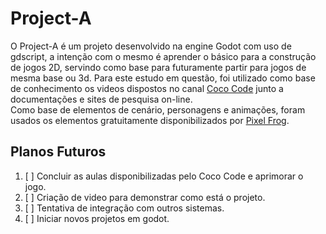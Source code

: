 # Project-A
O Project-A é um projeto desenvolvido na engine Godot com uso de gdscript, a intenção com o mesmo é aprender o básico para a construção de jogos 2D, servindo como base para futuramente partir para jogos de mesma base ou 3d. Para este estudo em questão, foi utilizado como base de conhecimento os videos dispostos no canal <a href="https://www.youtube.com/@CocoCode">Coco Code</a> junto a documentações e sites de pesquisa on-line.<br/>
Como base de elementos de cenário, personagens e animações, foram usados os elementos gratuitamente disponibilizados por <a href="https://pixelfrog-assets.itch.io/pixel-adventure-1">Pixel Frog</a>.

## Planos Futuros
1. [ ] Concluir as aulas disponibilizadas pelo Coco Code e aprimorar o jogo.
2. [ ] Criação de video para demonstrar como está o projeto.
3. [ ] Tentativa de integração com outros sistemas.
4. [ ] Iniciar novos projetos em godot.
